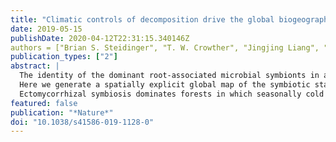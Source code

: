 ```yaml
---
title: "Climatic controls of decomposition drive the global biogeography of forest tree symbioses"
date: 2019-05-15
publishDate: 2020-04-12T22:31:15.340146Z
authors = ["Brian S. Steidinger", "T. W. Crowther", "Jingjing Liang", "M. E. {Van Nuland}", "G. D. A. Werner", "Peter B. Reich", "G. Nabuurs", "S. De-Miguel", "M. Zhou", "Nicolas Picard", "Bruno Herault", "X. Zhao", "C. Zhang", "D. Routh", "K. G. Peay", "Meinrad Abegg", "C. Yves {Adou Yao}", "Giorgio Alberti", "Angelica {Almeyda Zambrano}", "Esteban Alvarez-Davila", "Patricia Alvarez-Loayza", "Luciana F. Alves", "Christian Ammer", "Clara Anton-Fernandez", "Alejandro Araujo-Murakami", "Luzmila Arroyo", "Valerio Avitabile", "Gerardo Aymard", "Timothy Baker", "Radomir Balazy", "Olaf Banki", "Jorcely Barroso", "Meredith Bastian", "Jean-Francois Bastin", "Luca Birigazzi", "Philippe Birnbaum", "Robert Bitariho", "Pascal Boeckx", "Frans Bongers", "Olivier Bouriaud", "Pedro H. S. Brancalion", "Susanne Brandl", "Francis Q. Brearley", "Roel Brienen", "Eben Broadbent", "Helge Bruelheide", "Filippo Bussotti", "Roberto {Cazzolla Gatti}", "Ricardo Cesar", "Goran Cesljar", "Robin Chazdon", "Han Y. H. Chen", "Chelsea Chisholm", "Emil Cienciala", "Connie J. Clark", "David Clark", "Gabriel Colletta", "Richard Condit", "David Coomes", "Fernando {Cornejo Valverde}", "Jose J. Corral-Rivas", "Philip Crim", "Jonathan Cumming", "Selvadurai Dayanandan", "Andre L. {de Gasper}", "Mathieu Decuyper", "Geraldine Derroire", "Ben DeVries", "Ilija Djordjevic", "Amaral Ieda", "Aurelie Dourdain", "Nestor Laurier Engone Obiang", "Brian Enquist", "Teresa Eyre", "Adande Belarmain Fandohan", "Tom M. Fayle", "Ted R. Feldpausch", "Leena Finer", "Markus Fischer", "Christine Fletcher", "Jonas Fridman", "Lorenzo Frizzera", "Javier G. P. Gamarra", "Damiano Gianelle", "Henry B. Glick", "David Harris", "Andrew Hector", "Andreas Hemp", "Geerten Hengeveld", "John Herbohn", "Martin Herold", "Annika Hillers", "Euridice N. {Honorio Coronado}", "Markus Huber", "Cang Hui", "Hyunkook Cho", "Thomas Ibanez", "Ilbin Jung", "Nobuo Imai", "Andrzej M. Jagodzinski", "Bogdan Jaroszewicz", "Vivian Johannsen", "Carlos A. Joly", "Tommaso Jucker", "Viktor Karminov", "Kuswata Kartawinata", "Elizabeth Kearsley", "David Kenfack", "Deborah Kennard", "Sebastian Kepfer-Rojas", "Gunnar Keppel", "Mohammed Latif Khan", "Timothy Killeen", "Hyun Seok Kim", "Kanehiro Kitayama", "Michael Kohl", "Henn Korjus", "Florian Kraxner", "Diana Laarmann", "Mait Lang", "Simon Lewis", "Huicui Lu", "Natalia Lukina", "Brian Maitner", "Yadvinder Malhi", "Eric Marcon", "Beatriz Schwantes Marimon", "Ben Hur Marimon-Junior", "Andrew Robert Marshall", "Emanuel H. Martin", "Olga Martynenko", "Jorge Arturo Meave", "Omar Melo-Cruz", "Casimiro Mendoza", "Cory Merow", "Abel {Monteagudo Mendoza}", "Vanessa Moreno", "Sharif A. Mukul", "Philip Mundhenk", "Maria G. Nava-Miranda", "David Neill", "Victor Neldner", "Radovan Nevenic", "Michael Ngugi", "Pascal Niklaus", "Jacek Oleksyn", "Petr Ontikov", "Edgar Ortiz-Malavasi", "Yude Pan", "Alain Paquette", "Alexander Parada-Gutierrez", "Elena Parfenova", "Minjee Park", "Marc Parren", "Narayanaswamy Parthasarathy", "Pablo L. Peri", "Sebastian Pfautsch", "Oliver Phillips", "Maria Teresa Piedade", "Daniel Piotto", "Nigel C. A. Pitman", "Irina Polo", "Lourens Poorter", "Axel Dalberg Poulsen", "John R. Poulsen", "Hans Pretzsch", "Freddy {Ramirez Arevalo}", "Zorayda Restrepo-Correa", "Mirco Rodeghiero", "Samir Rolim", "Anand Roopsind", "Francesco Rovero", "Ervan Rutishauser", "Purabi Saikia", "Philippe Saner", "Peter Schall", "Mart-Jan Schelhaas", "Dmitry Schepaschenko", "Michael Scherer-Lorenzen", "Bernhard Schmid", "Jochen Schongart", "Eric Searle", "Vladimir Seben", "Josep M. Serra-Diaz", "Christian Salas-Eljatib", "Douglas Sheil", "Anatoly Shvidenko", "Javier Silva-Espejo", "Marcos Silveira", "James Singh", "Plinio Sist", "Ferry Slik", "Bonaventure Sonke", "Alexandre F. Souza", "Krzysztof Sterenczak", "Jens-Christian Svenning", "Miroslav Svoboda", "Natalia Targhetta", "Nadja Tchebakova", "Hans {ter Steege}", "Raquel Thomas", "Elena Tikhonova", "Peter Umunay", "Vladimir Usoltsev", "Fernando Valladares", "Fons {van der Plas}", "Tran {Van Do}", "Rodolfo {Vasquez Martinez}", "Hans Verbeeck", "Helder Viana", "Simone Vieira", "Klaus {von Gadow}", "Hua-Feng Wang", "James Watson", "Bertil Westerlund", "Susan Wiser", "Florian Wittmann", "Verginia Wortel", "Roderick Zagt", "Tomasz Zawila-Niedzwiecki", "Zhi-Xin Zhu", "Irie Casimir Zo-Bi"]
publication_types: ["2"]
abstract: |
  The identity of the dominant root-associated microbial symbionts in a forest determines the ability of trees to access limiting nutrients from atmospheric or soil pools, sequester carbon and withstand the effects of climate change. Characterizing the global distribution of these symbioses and identifying the factors that control this distribution are thus integral to understanding the present and future functioning of forest ecosystems.
  Here we generate a spatially explicit global map of the symbiotic status of forests, using a database of over 1.1 million forest inventory plots that collectively contain over 28,000 tree species. Our analyses indicate that climate variables—in particular, climatically controlled variation in the rate of decomposition—are the primary drivers of the global distribution of major symbioses. We estimate that ectomycorrhizal trees, which represent only 2% of all plant species, constitute approximately 60% of tree stems on Earth. 
  Ectomycorrhizal symbiosis dominates forests in which seasonally cold and dry climates inhibit decomposition, and is the predominant form of symbiosis at high latitudes and elevation. By contrast, arbuscular mycorrhizal trees dominate in aseasonal, warm tropical forests, and occur with ectomycorrhizal trees in temperate biomes in which seasonally warm-and-wet climates enhance decomposition. Continental transitions between forests dominated by ectomycorrhizal or arbuscular mycorrhizal trees occur relatively abruptly along climate-driven decomposition gradients; these transitions are probably caused by positive feedback effects between plants and microorganisms. Symbiotic nitrogen fixers—which are insensitive to climatic controls on decomposition (compared with mycorrhizal fungi)—are most abundant in arid biomes with alkaline soils and high maximum temperatures. The climatically driven global symbiosis gradient that we document provides a spatially explicit quantitative understanding of microbial symbioses at the global scale, and demonstrates the critical role of microbial mutualisms in shaping the distribution of plant species.
featured: false
publication: "*Nature*"
doi: "10.1038/s41586-019-1128-0"
---
```


<span class="__dimensions_badge_embed__" data-doi="10.1038/s41586-019-1128-0"></span><script async src="https://badge.dimensions.ai/badge.js" charset="utf-8"></script>
